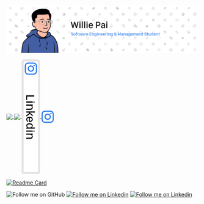 [![Header](/Assets/Images/Header.png "Header")](https://www.linkedin.com/in/willie-pai/)

<!-- Add an href="<link>" to make image clickable -->
<a href="">
    <!-- Currently hiding PRs from statistics -->
    <img align="center" src="https://github-readme-stats.vercel.app/api?username=PaisWillie&count_private=true&show_icons=true&hide=prs&border_radius=7&hide_rank=true&include_all_commits=truehide_border=true" />
</a>

<a href="">
    <!-- Currently hiding Turing from statistics -->
    <img align="center" src="https://github-readme-stats.vercel.app/api/top-langs/?username=PaisWillie&hide=Turing&layout=compact&border_radius=7&langs_count=6" />

<a href="">
    <img align="center" src="Assets/Social Media/Linkedin.png" />
</a>

<a href="">
    <img align="center" src="Assets/Icons/Instagram.png" />
</a>

[![Readme Card](https://github-readme-stats.vercel.app/api/pin/?username=anuraghazra&repo=github-readme-stats)](https://github.com/anuraghazra/github-readme-stats)

![Follow me on GitHub](https://img.shields.io/github/followers/PaisWillie?label=Followers&logoColor=blue&style=social)
[![Follow me on Linkedin](https://img.shields.io/badge/LinkedIn-Profile-informational?style=social&logo=linkedin&logoColor=blue)](https://www.linkedin.com/in/willie-pai/)
[![Follow me on Linkedin](https://img.shields.io/badge/Instagram-Profile-informational?style=social&logo=instagram&logoColor=blue)](https://www.instagram.com/paiswillie/)